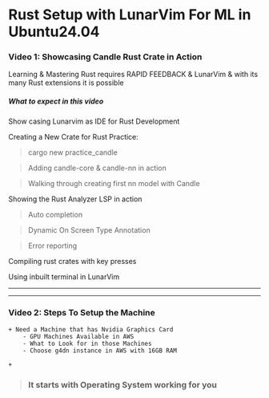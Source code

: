 # Rust Setup with LunarVim For ML in Ubuntu24.04

### Video 1: Showcasing Candle Rust Crate in Action

Learning & Mastering Rust requires RAPID FEEDBACK & LunarVim & with its many Rust extensions 
it is possible

##### What to expect in this video

Show casing Lunarvim as IDE for Rust Development 

Creating a New Crate for Rust Practice:

> cargo new practice_candle

> Adding candle-core & candle-nn in action

> Walking through creating first nn model with Candle 

Showing the Rust Analyzer LSP in action 

> Auto completion

> Dynamic On Screen Type Annotation 

> Error reporting

Compiling rust crates with key presses   

Using inbuilt terminal in LunarVim 

---

---

### Video 2: Steps To Setup the Machine

    + Need a Machine that has Nvidia Graphics Card
        - GPU Machines Available in AWS
        - What to Look for in those Machines
        - Choose g4dn instance in AWS with 16GB RAM
    
    +     

> ### It starts with Operating System working for you

